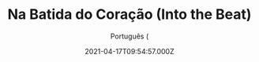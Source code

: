 ---
id: '13de83e6-7275-4c86-8a8a-0081cabf7ca8'
type: 'movie' # Filme, Série, Anime
title: "Na Batida do Coração (Into the Beat)"
synopsis: ["Uma jovem bailarina clássica descobre o hip-hop por acaso e precisa optar entre seguir os passos dos pais ou se dedicar à nova paixão.",
]
originalTitle: "Into the Beat - Dein Herz tanzt"
date: '2021-04-17T09:54:57.000Z'
update: '2021-04-17T09:54:57.000Z'
releaseDate: '2020-07-16T03:00:00.000Z'
imdb:
  rating: '5.2' # 8.5
  id: '' # tt0470752
duration: '1h 38 Min'
trailer:
  urls: [
    'GgfvmHeOiqQ',
  ]
tags: ['1080p']
genre: ['Drama', 'Musical', 'Romance'] #
quality: 'WEB-DL' # BluRay, WEB-DL, HDTV, WEB-DL4K, WEB-DLe
format: 'MKV' # MKV, MP4, TS
audio: 'Português, Alemão' # Dublado, Legendado, Dual Audio, Dub & Leg
subtitle: 'Português (' # Português, inglês,
size: '2.1 GB' # 4.8 GB
audioQuality: 10
videoQuality: 10
directors: []
#  - name: 'Lana Wachowski'
#    image: ''
#  - name: 'Lilly Wachowski'
#    image: ''
cast: []
#  - name: 'Keanu Reeves'
#    image: ''
#    characterName: 'Neo'
writers: []
#  - name: ''
#    image: ''
maturityRating:
  age: '' # L , 10, 12, 14, 16, 18
  topics: [''] # Violence, Illegal drugs, Inappropriate Language, Legal Drugs, Sexual Content, Extreme Violence
###########################################
download:
  
  - url: 'magnet:?xt=urn:btih:7e6a6792df2021dd283612a12eced516332d26f7&dn=Na_Batida_do_Coracao.2021.1080p.WEB-DL.DUAL.5.1.COMANDO.TO&tr=udp%3a%2f%2fpublic.popcorn-tracker.org%3a6969%2fannounce&tr=udp%3a%2f%2ftracker.internetwarriors.net%3a1337%2fannounce&tr=udp%3a%2f%2ftracker.opentrackr.org%3a1337%2fannounce&tr=udp%3a%2f%2fexodus.desync.com%3a6969%2fannounce&tr=udp%3a%2f%2fretracker.lanta-net.ru%3a2710%2fannounce&tr=udp%3a%2f%2fopen.stealth.si%3a80%2fannounce&tr=udp%3a%2f%2fwww.torrent.eu.org%3a451%2fannounce&tr=udp%3a%2f%2fopentracker.i2p.rocks%3a6969%2fannounce&tr=http%3a%2f%2ftracker.opentrackr.org%3a1337%2fannounce&tr=udp%3a%2f%2f3rt.tace.ru%3a60889%2fannounce'
    resolution: '1080p' # 720p, 1080p, 4K,
    audio: 'Dual Áudio' # Dublado, Legendado, Dual Audio
    size: '' # 4.8 GB
    quality: '' # BluRay, WEB-DL
    format: '' # MKV
images:
  cover: '/assets/movies/na-batida-do-coracao-into-the-beat.jpg'
  background: '/assets/movies/'
---
